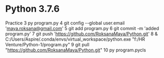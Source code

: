 # Python 3.7.6
Practice
   3 py program.py
   4 git config --global user.email 'maya.roksana@gmail.com'
   5 git add program.py
   6 git commit -m 'added program.py'
   7 git push 'https://github.com/RoksanaMaya/Python.git'
   8 & C:/Users/Aspire/.conda/envs/virtual_workspace/python.exe "f:/HR Venture/Python-1/program.py"
   9 git pull "https://github.com/RoksanaMaya/Python.git"
  10 py program.pycls
  